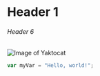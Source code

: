 # Header 1
###### Header 6
![Image of Yaktocat](https://octodex.github.com/images/yaktocat.png)

``` javascript
var myVar = "Hello, world!";
```
